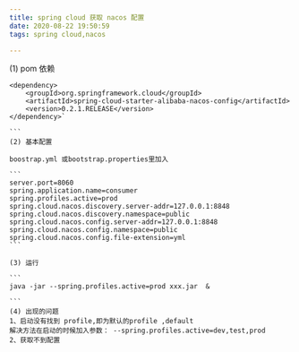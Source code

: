 ```yaml
---
title: spring cloud 获取 nacos 配置
date: 2020-08-22 19:50:59
tags: spring cloud,nacos

---
```


(1) pom 依赖

````
<dependency>
    <groupId>org.springframework.cloud</groupId>
    <artifactId>spring-cloud-starter-alibaba-nacos-config</artifactId>
    <version>0.2.1.RELEASE</version>
</dependency>`

```
(2) 基本配置

boostrap.yml 或bootstrap.properties里加入

```
server.port=8060
spring.application.name=consumer
spring.profiles.active=prod 
spring.cloud.nacos.discovery.server-addr=127.0.0.1:8848
spring.cloud.nacos.discovery.namespace=public
spring.cloud.nacos.config.server-addr=127.0.0.1:8848 
spring.cloud.nacos.config.namespace=public
spring.cloud.nacos.config.file-extension=yml
```

(3) 运行

```
java -jar --spring.profiles.active=prod xxx.jar  &

```
(4) 出现的问题
1、启动没有找到 profile,即为默认的profile ,default
解决方法在启动的时候加入参数： --spring.profiles.active=dev,test,prod
2、获取不到配置

